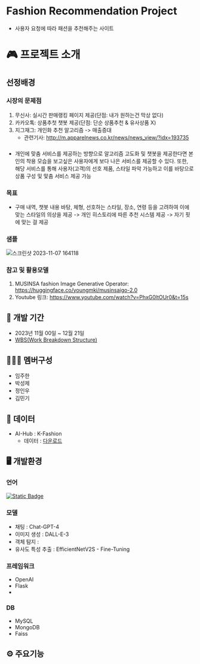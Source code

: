 # Fashion Recommendation Project
- 사용자 요청에 따라 패션을 추천해주는 사이트

# 🎮 프로젝트 소개
## 선정배경
### 시장의 문제점
  1. 무신사: 실시간 판매랭킹 페이지 제공(단점: 내가 원하는건 막상 없다)
  2. 카카오톡: 상품추첫 챗봇 제공(단점: 단순 상품추천 & 유사상품 X)
  3. 지그재그: 개인화 추천 알고리즘 -> 매출증대
     - 관련기사: http://m.apparelnews.co.kr/news/news_view/?idx=193735

### 
- 개인에 맞춤 서비스를 제공하는 방향으로 알고리즘 고도화 및 챗봇을 제공한다면
  본인의 착용 모습을 보고싶은 사용자에게 보다 나은 서비스를 제공할 수 있다.
  또한, 해당 서비스를 통해 사용자(고객)의 선호 제품, 스타일 파악 가능하고
  이를 바탕으로 상품 구성 및 맟춤 서비스 제공 가능
  
### 목표
- 구매 내역, 챗봇 내용 바탕, 체형, 선호하는 스타일, 장소, 연령 등을 고려하여
  이에 맞는 스타일의 의상을 제공 -> 개인 히스토리에 따른 추천 시스템 제공 -> 자기 핏에 맞는 걸 제공

### 샘플
![스크린샷 2023-11-07 164118](https://github.com/rlaalsrl0302/Fashion_Project/assets/131218231/9d24bef2-2010-48f9-8052-671ccf57bcb7)

### 참고 및 활용모델
1. MUSINSA fashion Image Generative Operator: 
   https://huggingface.co/youngmki/musinsaigo-2.0
2. Youtube 링크: 
   https://www.youtube.com/watch?v=PhxG0ltOUr0&t=15s

## 📆 개발 기간
- 2023년 11월 00일 ~ 12월 21일
- [WBS(Work Breakdown Structure)](www.naver.com)
## 🧑‍🤝‍🧑 멤버구성
- 임주한
- 박성제
- 정인우
- 김민기
## 📄 데이터
- AI-Hub : K-Fashion
  - 데이터 : [다운로드](https://drive.google.com/drive/folders/1_j72pMU7kgE5z9dUnNMbETnRfIRKt5xq?usp=sharing)
## 🖥️ 개발환경
### 언어
<a href = "https://www.python.org/"><img alt="Static Badge" src="https://img.shields.io/badge/3.14-Python-blue"></a><br>

### 모델
- 채팅 : Chat-GPT-4
- 이미지 생성 : DALL-E-3
- 객체 탐지 :
- 유사도 특성 추출 : EfficientNetV2S - Fine-Tuning
### 프레임워크
- OpenAI
- Flask
- 
### DB
- MySQL
- MongoDB
- Faiss
## ⚙️ 주요기능
